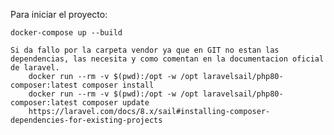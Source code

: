 Para iniciar el proyecto:

    docker-compose up --build

    Si da fallo por la carpeta vendor ya que en GIT no estan las dependencias, las necesita y como comentan en la documentacion oficial de laravel.
        docker run --rm -v $(pwd):/opt -w /opt laravelsail/php80-composer:latest composer install
        docker run --rm -v $(pwd):/opt -w /opt laravelsail/php80-composer:latest composer update
        https://laravel.com/docs/8.x/sail#installing-composer-dependencies-for-existing-projects
    
